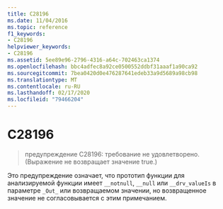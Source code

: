 ```yaml
---
title: C28196
ms.date: 11/04/2016
ms.topic: reference
f1_keywords:
- C28196
helpviewer_keywords:
- C28196
ms.assetid: 5ee89e96-2796-4316-a64c-702463ca1374
ms.openlocfilehash: bbc4adfec8a92ce0500552ddbf31aaaf1a90ca92
ms.sourcegitcommit: 7bea0420d0e476287641edeb33a9d5689a98cb98
ms.translationtype: MT
ms.contentlocale: ru-RU
ms.lasthandoff: 02/17/2020
ms.locfileid: "79466204"
---
```

# <a name="c28196"></a>C28196

> предупреждение C28196: требование не удовлетворено. (Выражение не возвращает значение true.)

Это предупреждение означает, что прототип функции для анализируемой функции имеет `__notnull`, `__null` или `__drv_valueIs` в параметре `_Out_` или возвращаемом значении, но возвращенное значение не согласовывается с этим примечанием.
